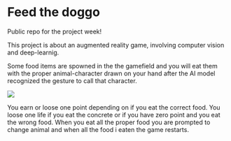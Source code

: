 # Feed the doggo
Public repo for the project week!

This project is about an augmented reality game, involving computer vision and deep-learnig.

Some food items are spowned in the the gamefield and you will eat them with the proper animal-character drawn on your hand after the AI model recognized the gesture to call that character.

<img src="https://github.com/alessiorecchia/portfolio/blob/main/static/assets/demo.gif">

You earn or loose one point depending on if you eat the correct food. You loose one life if you eat the concrete or if you have zero point and you eat the wrong food. When you eat all the proper food you are prompted to change animal and when all the food i eaten the game restarts.
